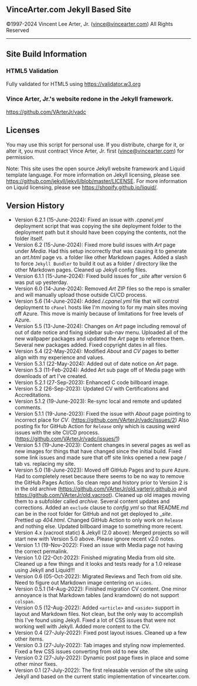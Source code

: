 ## **VinceArter.com Jekyll Based Site**
&copy;1997-2024 Vincent Lee Arter, Jr. (vince@vincearter.com) All Rights Reserved

---

## Site Build Information
### HTML5 Validation
Fully validated for HTML5 using https://validator.w3.org

### Vince Arter, Jr.'s website redone in the Jekyll framework.
https://github.com/VArterJr/vadc

## Licenses
You may use this script for personal use. If you distribute, charge for it, or alter it, you must contract Vince Arter, Jr. first (vince@vincearter.com) for permission.

Note: This site uses the open source Jekyll website framework and Liquid template language. For more information on Jekyll licensing, please see https://github.com/jekyll/jekyll/blob/master/LICENSE. For more information on Liquid licensing, please see https://shopify.github.io/liquid/.

## Version History
* Version 6.2.1 (15-June-2024): Fixed an issue with _.cpanel.yml_ deployment script that was copying the site deployment folder to the deployment path but it should have been copying the contents, not the folder itself.
* Version 6.2 (15-June-2024): Fixed more build issues with _Art_ page under _Media_. Had this setup incorrectly that was causing it to generate an _art.html_ page vs. a folder like other Markdown pages. Added a slash to force `Jekyll Bundler` to build it out as a folder / directory like the other Markdown pages. Cleaned up Jekyll config files.
* Version 6.1.1 (15-June-2024): Fixed build issues for __site_ after version 6 was put up yesterday. 
* Version 6.0 (14-June-2024): Removed _Art_ ZIP files so the repo is smaller and will manually upload those outside CI/CD process.
* Version 5.6 (14-June-2024): Added _/.cpanel.yml_ file that will control deployment to `cPanel` hosts like I'm moving to for my main sites moving off Azure. This move is mainly because of limitations for free levels of Azure.
* Version 5.5 (13-June-2024): Changes on _Art_ page including removal of out of date notice and fixing sidebar sub-nav menu. Uploaded all of the new wallpaper packages and updated the _Art_ page to reference them. Several new packages added. Fixed copyright dates in all files.
* Version 5.4 (22-May-2024): Modified _About_ and _CV_ pages to better align with my experience and values.
* Version 5.3.1 (22-May-2024): Added out of date notice on _Art_ page.
* Version 5.3 (11-Feb-2024): Added Art sub page off of Media page with downloads of art I've created.
* Version 5.2.1 (27-Sep-2023): Enhanced C code billboard image.
* Version 5.2 (26-Sep-2023): Updated CV with Certifications and Accreditations.
* Version 5.1.2 (19-June-2023): Re-sync local and remote and updated comments.
* Version 5.1.1 (19-June-2023): Fixed the issue with _About_ page pointing to incorrect place for _CV_. (https://github.com/VArterJr/vadc/issues/2) Also posting fix for GitHub Action for `Release` only which is causing weird issues with the site CI/CD process. (https://github.com/VArterJr/vadc/issues/1)
* Version 5.1 (19-June-2023): Content changes in several pages as well as new images for things that have changed since the initial build. Fixed some link issues and made sure that off site links opened a new page / tab vs. replacing my site.
* Version 5.0 (18-June-2023): Moved off GitHub Pages and to pure Azure. Had to completely reset because there seems to be no way to remove the GitHub Pages Action. So clean repo and history prior to Version 2 is in the old archive (https://github.com/VArterJr/old.varterjr.github.io and https://github.com/VArterJr/old.vacroot). Cleaned up old images moving them to a subfolder called _archive_. Several content updates and corrections. Added an `exclude` clause to _config.yml_ so that README.md can be in the root folder for GitHub and not get deployed to __site_. Prettied up _404.html_. Changed GitHub Action to only work on `Release` and nothing else. Updated billboard image to something more recent.
* Version 4.x (vacroot static) & Jekyll (2.0 above): Merged projects so will start new with Version 5.0 above. Please ignore recent v2.0 notes.
* Version 1.1 (19-Nov-2022): Fixed an issue with Media page not having the correct permalink. 
* Version 1.0 (22-Oct-2022): Finished migrating Media from old site. Cleaned up a few things and it looks and tests ready for a 1.0 release using Jekyll and Liquid!!!
* Version 0.6 (05-Oct-2022): Migrated Reviews and Tech from old site. Need to figure out Markdown image centering on `asides`.
* Version 0.5.1 (14-Aug-2022): Finished migration CV content. One minor annoyance is that Markdown tables (and kramdown) do not support `colspan`.
* Version 0.5 (12-Aug-2022): Added `<article>` and `<aside>` support in layout and Markdown files. Not clean, but the only way to accomplish this I've found using Jekyll. Fixed a lot of CSS issues that were not working well with Jekyll. Added more content to the CV.
* Version 0.4 (27-July-2022): Fixed post layout issues. Cleaned up a few other items.
* Version 0.3 (27-July-2022): Tab images and styling now implemented. Fixed a few CSS issues converting from old to new site.
* Version 0.2 (27-July-2022): Dynamic post page fixes in place and some other minor fixes.
* Version 0.1 (27-July-2022): The first releasable version of the site using Jekyll and based on the current static implementation of vincearter.com.
